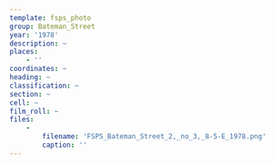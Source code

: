 ```yaml
---
template: fsps_photo
group: Bateman_Street
year: '1978'
description: ~
places:
    - ''
coordinates: ~
heading: ~
classification: ~
section: ~
cell: ~
film_roll: ~
files:
    -
        filename: 'FSPS_Bateman_Street_2,_no_3,_8-5-E_1978.png'
        caption: ''
---
```

